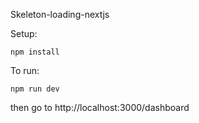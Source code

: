 Skeleton-loading-nextjs

Setup:

```
npm install
```

To run:

```
npm run dev
```

then go to http://localhost:3000/dashboard
